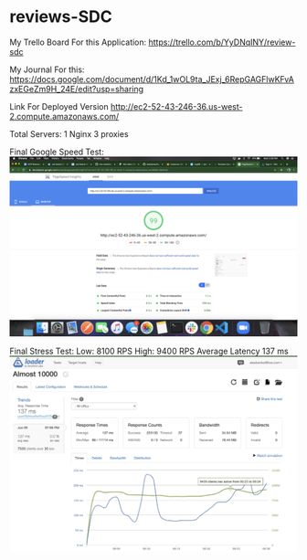 # reviews-SDC

My Trello Board For this Application:
  https://trello.com/b/YyDNqINY/review-sdc

My Journal For this:
  https://docs.google.com/document/d/1Kd_1wOL9ta_JExj_6RepGAGFlwKFvAzxEGeZm9H_24E/edit?usp=sharing

Link For Deployed Version
  http://ec2-52-43-246-36.us-west-2.compute.amazonaws.com/

  Total Servers:
    1 Nginx
    3 proxies


Final Google Speed Test:
  ![alt text](./finalGoogleSpeedInsight.png)


Final Stress Test:
  Low: 8100 RPS
  High: 9400 RPS
  Average Latency 137 ms
  ![Final Stress Test](./stressTest.png)